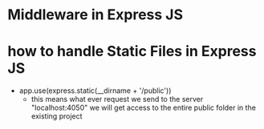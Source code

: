 # Middleware in Express JS
# how to handle Static Files in Express JS
- app.use(express.static(__dirname + '/public'))
    - this means what ever request we send to the server "localhost:4050" we will get access to the entire public folder in the existing project
